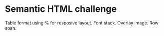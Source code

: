 Semantic HTML challenge
=================

Table format using % for resposive layout.
Font stack.
Overlay image.
Row span.

